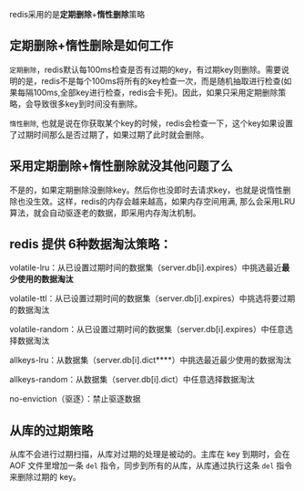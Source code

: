 redis采用的是**定期删除**+**惰性删除**策略

## 定期删除+惰性删除是如何工作

`定期删除`，redis默认每100ms检查是否有过期的key，有过期key则删除。需要说明的是，redis不是每个100ms将所有的key检查一次，而是随机抽取进行检查(如果每隔100ms,全部key进行检查，redis会卡死)。因此，如果只采用定期删除策略，会导致很多key到时间没有删除。

`惰性删除`, 也就是说在你获取某个key的时候，redis会检查一下，这个key如果设置了过期时间那么是否过期了，如果过期了此时就会删除。

## 采用定期删除+惰性删除就没其他问题了么

不是的，如果定期删除没删除key。然后你也没即时去请求key，也就是说惰性删除也没生效。这样，redis的内存会越来越高，如果内存空间用满, 那么会采用LRU算法，就会自动驱逐老的数据，即采用内存淘汰机制。



## redis 提供 6种数据淘汰策略：

 volatile-lru：从已设置过期时间的数据集（server.db[i].expires）中挑选最近**最少使用的数据淘汰**

volatile-ttl：从已设置过期时间的数据集（server.db[i].expires）中挑选将要过期的数据淘汰

volatile-random：从已设置过期时间的数据集（server.db[i].expires）中任意选择数据淘汰

allkeys-lru：从数据集（server.db[i].dict****）中挑选最近最少使用的数据淘汰

allkeys-random：从数据集（server.db[i].dict）中任意选择数据淘汰

no-enviction（驱逐）：禁止驱逐数据



## 从库的过期策略

从库不会进行过期扫描，从库对过期的处理是被动的。主库在 key 到期时，会在 AOF 文件里增加一条 `del` 指令，同步到所有的从库，从库通过执行这条 `del` 指令来删除过期的 key。







